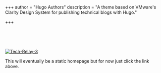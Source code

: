 +++
author = "Hugo Authors"
description = "A theme based on VMware's Clarity Design System for publishing technical blogs with Hugo."

+++
<br>

<br>

<br>

<br>

<a href="https://ibb.co/Qmj84QM"><img src="https://i.ibb.co/3hYfndc/Tech-Relay-3.png" alt="Tech-Relay-3" border="0"></a>

This will eventually be a static homepage but for now just click the link above.